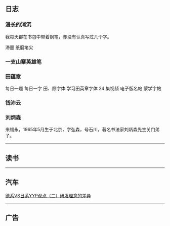 ## 日志




### 漫长的消沉

我每天都在书包中带着钢笔，却没有认真写过几个字。

滞墨
纸磨笔尖

### 一支山寨英雄笔

### 田蕴章

每日一题 每日一字
田、顾字体
学习田英章字体 24 集视频
电子版名帖
蒙学字帖

### 钱沛云

### 刘炳森

来福永，1965年5月生于北京，字弘森，号石川，著名书法家刘炳森先生关门弟子。

***

## 读书


***

## 汽车


[德系VS日系YYP观点（二）研发理念的差异](http://views.xincheping.com/yyp/767-1.html)


***

## 广告



